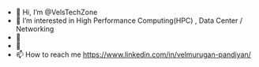 - 👋 Hi, I’m @VelsTechZone
- 👀 I’m interested in High Performance Computing(HPC) , Data Center / Networking
- 🌱
- 💞️ 
- 📫 How to reach me https://www.linkedin.com/in/velmurugan-pandiyan/

<!---
VelsTechZone/VelsTechZone is a ✨ special ✨ repository because its `README.md` (this file) appears on your GitHub profile.
You can click the Preview link to take a look at your changes.
--->
